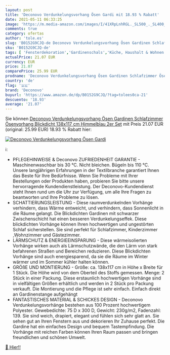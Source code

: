 ```yaml
---
layout: post
title: 'Deconovo Verdunkelungsvorhang Ösen Gardi mit 18.93 % Rabatt'
date: 2021-05-11 06:33:25
image: 'https://m.media-amazon.com/images/I/41XRpLnhRGL._SL500_._SL400_.jpg'
comments: true
category: ofertas
author: 'tole.es'
slug: 'B0152G9CJQ-de Deconovo Verdunkelungsvorhang Ösen Gardinen Schlafzimmer...'
sku: 'B0152G9CJQ-de'
tags: [ 'Fensterdekoration','Gardinenschals','Küche, Haushalt & Wohnen','Vorhänge','Wohnaccessoires & Deko','deconovo', ]
actualPrice: 21.07 EUR
currency: EUR
price: 21.07
comparePrice: 25.99 EUR
prodname: 'Deconovo Verdunkelungsvorhang Ösen Gardinen Schlafzimmer Ösenvorhang Blickdicht 138x117 cm Himmelblau 2er Set'
country: 'de'
flag: '🇩🇪'
brand: 'Deconovo'
buyurl: 'https://www.amazon.de/dp/B0152G9CJQ/?tag=tolees0ca-21'
descuento: '18.93'
average: '21.07'
---
```


Sie können [Deconovo Verdunkelungsvorhang Ösen Gardinen Schlafzimmer Ösenvorhang Blickdicht 138x117 cm Himmelblau 2er Set](https://www.amazon.de/dp/B0152G9CJQ/?tag=tolees0ca-21) mit Preis 21.07 EUR (original: 25.99 EUR) 18.93 % Rabatt hier:

[![Deconovo Verdunkelungsvorhang Ösen Gardi](https://m.media-amazon.com/images/I/41XRpLnhRGL._SL500_._SL400_.jpg)](https://www.amazon.de/dp/B0152G9CJQ/?tag=tolees0ca-21)

ℹ️:

- PFLEGEHINWEISE & Deconovo ZUFRIEDENHEIT GARANTIE - Maschinenwaschbar bis 30 °C. Nicht bleichen. Bügeln bis 110 °C. Unsere langjährigen Erfahrungen in der Textilbranche garantiert Ihnen das Beste für Ihre Bedürfnisse. Wenn Sie Probleme mit Ihrer Bestellungen oder Produkten haben, probieren Sie bitte unsere hervorragende Kundendienstleistung. Der Deconovo-Kundendienst steht Ihnen rund um die Uhr zur Verfügung, um alle Ihre Fragen zu beantworten und Ihre Probleme zu lösen.
- SCHATTIERUNGSLEISTUNG - Diese raumverdunkelnden Vorhänge verhindern, dass Wärme entweicht, und verhindern, dass Sonnenlicht in die Räume gelangt. Die Blickdichten Gardinen mit schwarzer Zwischenschicht hat einen besseren Verdunkelungseffek. Diese blickdichten Vorhänge können Ihren hochwertigen und ungestörten Schlaf sicherstellen. Sie sind perfekt für Schlafzimmer, Kinderzimmer ,Wohnzimmer und Gästezimmer.
- LÄRMSCHUTZ & ENERGIEEINSPARUNG - Diese wärmeisolierten Vorhänge wirken auch als Lärmschutzwände, die den Lärm von stark befahrenen Straßen und Bereichen reduzieren. Diese Blickdichten Vorhänge sind auch energiesparend, da sie die Räume im Winter wärmer und im Sommer kühler halten können.
- GRÖßE UND MONTIERUNG - Größe: ca. 138x117 cm in Höhe x Breite für 1 Stück. Die Höhe wird von dem Oberteil des Stoffs gemessen. Menge: 2 Stück in einer Packung. Diese erstaunlich hochwertigen Vorhänge sind in vielfältigen Größen erhältlich und werden in 2 Stück pro Packung verkauft. Die Montierung und die Pflege ist sehr einfach. Einfach direkt an Gardinenstange aufgehängt
- FANTASTISCHES MATERIAL & SCHICKES DESIGN - Deconovo Verdunkelungsvorhänge bestehen aus 100 Prozent hochwertigem Polyester. Gewebedichte: 75 D x 300 D, Gewicht: 230g/m2, Fadenzahl: 139. Sie sind weich, drapiert, elegant und fühlen sich sehr glatt an. Sie sehen gut an Ihren Fenstern aus und dekorieren Ihr Zuhause perfekt. Die Gardine hat ein einfaches Design und bequem Tastempfindung. Die Vorhänge mit reichen Farben können Ihren Raum passen und bringen freundlichen und schönen Umwelt.

[🛒 Hier!!](https://www.amazon.de/dp/B0152G9CJQ/?tag=tolees0ca-21)
